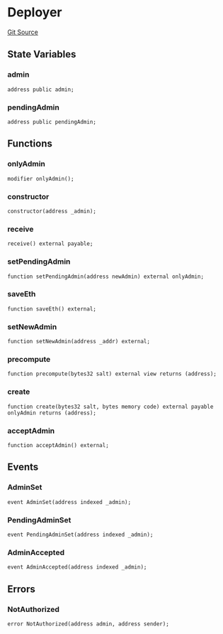 # Deployer
[Git Source](https://github.com/malda-protocol/malda-lending/blob/01abcfb9040cf303f2a5fc706b3c3af752e0b27a/src\utils\Deployer.sol)


## State Variables
### admin

```solidity
address public admin;
```


### pendingAdmin

```solidity
address public pendingAdmin;
```


## Functions
### onlyAdmin


```solidity
modifier onlyAdmin();
```

### constructor


```solidity
constructor(address _admin);
```

### receive


```solidity
receive() external payable;
```

### setPendingAdmin


```solidity
function setPendingAdmin(address newAdmin) external onlyAdmin;
```

### saveEth


```solidity
function saveEth() external;
```

### setNewAdmin


```solidity
function setNewAdmin(address _addr) external;
```

### precompute


```solidity
function precompute(bytes32 salt) external view returns (address);
```

### create


```solidity
function create(bytes32 salt, bytes memory code) external payable onlyAdmin returns (address);
```

### acceptAdmin


```solidity
function acceptAdmin() external;
```

## Events
### AdminSet

```solidity
event AdminSet(address indexed _admin);
```

### PendingAdminSet

```solidity
event PendingAdminSet(address indexed _admin);
```

### AdminAccepted

```solidity
event AdminAccepted(address indexed _admin);
```

## Errors
### NotAuthorized

```solidity
error NotAuthorized(address admin, address sender);
```

